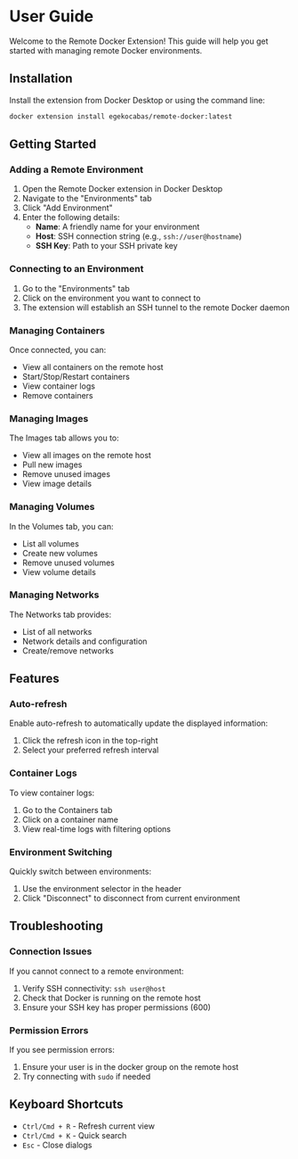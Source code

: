 # User Guide

Welcome to the Remote Docker Extension! This guide will help you get started with managing remote Docker environments.

## Installation

Install the extension from Docker Desktop or using the command line:

```bash
docker extension install egekocabas/remote-docker:latest
```

## Getting Started

### Adding a Remote Environment

1. Open the Remote Docker extension in Docker Desktop
2. Navigate to the "Environments" tab
3. Click "Add Environment"
4. Enter the following details:
   - **Name**: A friendly name for your environment
   - **Host**: SSH connection string (e.g., `ssh://user@hostname`)
   - **SSH Key**: Path to your SSH private key

### Connecting to an Environment

1. Go to the "Environments" tab
2. Click on the environment you want to connect to
3. The extension will establish an SSH tunnel to the remote Docker daemon

### Managing Containers

Once connected, you can:
- View all containers on the remote host
- Start/Stop/Restart containers
- View container logs
- Remove containers

### Managing Images

The Images tab allows you to:
- View all images on the remote host
- Pull new images
- Remove unused images
- View image details

### Managing Volumes

In the Volumes tab, you can:
- List all volumes
- Create new volumes
- Remove unused volumes
- View volume details

### Managing Networks

The Networks tab provides:
- List of all networks
- Network details and configuration
- Create/remove networks

## Features

### Auto-refresh

Enable auto-refresh to automatically update the displayed information:
1. Click the refresh icon in the top-right
2. Select your preferred refresh interval

### Container Logs

To view container logs:
1. Go to the Containers tab
2. Click on a container name
3. View real-time logs with filtering options

### Environment Switching

Quickly switch between environments:
1. Use the environment selector in the header
2. Click "Disconnect" to disconnect from current environment

## Troubleshooting

### Connection Issues

If you cannot connect to a remote environment:
1. Verify SSH connectivity: `ssh user@host`
2. Check that Docker is running on the remote host
3. Ensure your SSH key has proper permissions (600)

### Permission Errors

If you see permission errors:
1. Ensure your user is in the docker group on the remote host
2. Try connecting with `sudo` if needed

## Keyboard Shortcuts

- `Ctrl/Cmd + R` - Refresh current view
- `Ctrl/Cmd + K` - Quick search
- `Esc` - Close dialogs